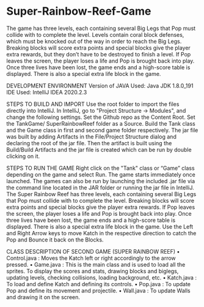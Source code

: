 # Super-Rainbow-Reef-Game

The game has three levels, each containing several Big Legs that Pop must collide with to complete the level. Levels contain coral block defenses, which must be knocked out of the way in order to reach the Big Legs. Breaking blocks will score extra points and special blocks give the player extra rewards, but they don’t have to be destroyed to finish a level. If Pop leaves the screen, the player loses a life and Pop is brought back into play. Once three lives have been lost, the game ends and a high-score table is displayed. There is also a special extra life block in the game.

DEVELOPMENT ENVIRONMENT
Version of JAVA Used: Java JDK 1.8.0_191
IDE Used: IntelliJ IDEA 2020.2.3

STEPS TO BUILD AND IMPORT Use the root folder to import the files directly into IntelliJ. In IntelliJ, go to "Project Structure -> Modules", and change the following settings. Set the Github repo as the Content Root. Set the TankGame/ SuperRainbowReef folder as a Source. Build the Tank class and the Game class in first and second game folder respectively. The jar file was built by adding Artifacts in the File/Project Structure dialog and declaring the root of the jar file. Then the artifact is built using the Build/Build Artifacts and the jar file is created which can be run by double clicking on it.

STEPS TO RUN THE GAME
Right click on the "Tank" class or “Game” class depending on the game and select Run. The game starts immediately once launched. The games can also be run by launching the included .jar file via the command line located in the JAR folder or running the jar file in IntelliJ. The Super Rainbow Reef has three levels, each containing several Big Legs that Pop must collide with to complete the level. Breaking blocks will score extra points and special blocks give the player extra rewards. If Pop leaves the screen, the player loses a life and Pop is brought back into play. Once three lives have been lost, the game ends and a high-score table is displayed. There is also a special extra life block in the game. Use the Left and Right Arrow keys to move Katch in the respective direction to catch the Pop and Bounce it back on the Blocks.

CLASS DESCRIPTION OF SECOND GAME (SUPER RAINBOW REEF)
• Control.java : Moves the Katch left or right accordingly to the arrow pressed.
• Game.java : This is the main class and is used to load all the sprites. To display the scores and stats, drawing blocks and biglegs, updating levels, checking collisions, loading background, etc.
• Katch.java : To load and define Katch and defining its controls.
• Pop.java : To update Pop and define its movement and projectile.
• Wall.java : To update Walls and drawing it on the screen.
